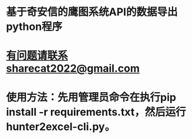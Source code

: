 # 基于奇安信的鹰图系统API的数据导出python程序
# 有问题请联系sharecat2022@gmail.com
# 使用方法：先用管理员命令在执行pip install -r requirements.txt，然后运行hunter2excel-cli.py。
